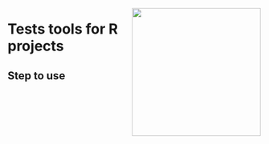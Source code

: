 <a href="https://www.islas.org.mx"><img src="https://www.islas.org.mx/img/logo.svg" align="right" width="256" /></a>

# Tests tools for R projects

## Step to use

